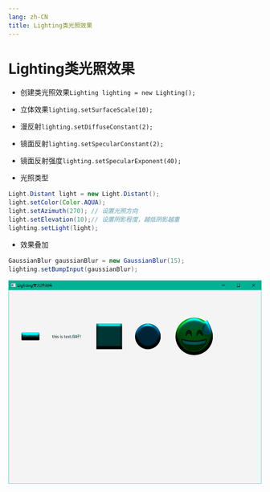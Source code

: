 ```yaml
---
lang: zh-CN
title: Lighting类光照效果
---
```



# Lighting类光照效果

* 创建类光照效果`Lighting lighting = new Lighting();`

* 立体效果`lighting.setSurfaceScale(10);`

* 漫反射`lighting.setDiffuseConstant(2);`

* 镜面反射`lighting.setSpecularConstant(2);`

* 镜面反射强度`lighting.setSpecularExponent(40);`

* 光照类型
  
```java
Light.Distant light = new Light.Distant();  
light.setColor(Color.AQUA);  
light.setAzimuth(270); // 设置光照方向  
light.setElevation(10);// 设置阴影程度，越低阴影越重  
lighting.setLight(light);
```

* 效果叠加
  
```java
GaussianBlur gaussianBlur = new GaussianBlur(15);  
lighting.setBumpInput(gaussianBlur);
```

![](../assets/Pasted%20image%2020220616200742.png)